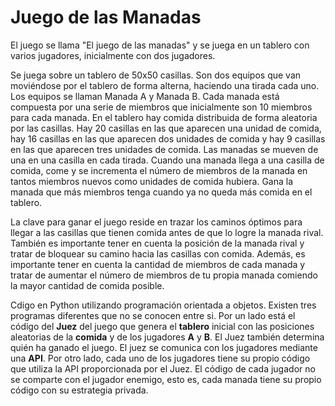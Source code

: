 # Juego de las Manadas

El juego se llama "El juego de las manadas" y se juega en un tablero con varios jugadores, inicialmente con dos jugadores.

Se juega sobre un tablero de 50x50 casillas. Son dos equipos que van moviéndose por el tablero de forma alterna, haciendo una tirada cada uno. Los equipos se llaman Manada A y Manada B. Cada manada está compuesta por una serie de miembros que inicialmente son 10 miembros para cada manada. En el tablero hay comida distribuida de forma aleatoria por las casillas. Hay 20 casillas en las que aparecen una unidad de comida, hay 16 casillas en las que aparecen dos unidades de comida y hay 9 casillas en las que aparecen tres unidades de comida. Las manadas se mueven de una en una casilla en cada tirada. Cuando una manada llega a una casilla de comida, come y se incrementa el número de miembros de la manada en tantos miembros nuevos como unidades de comida hubiera. Gana la manada que más miembros tenga cuando ya no queda más comida en el tablero.

La clave para ganar el juego reside en trazar los caminos óptimos para llegar a las casillas que tienen comida antes de que lo logre la manada rival. También es importante tener en cuenta la posición de la manada rival y tratar de bloquear su camino hacia las casillas con comida. Además, es importante tener en cuenta la cantidad de miembros de cada manada y tratar de aumentar el número de miembros de tu propia manada comiendo la mayor cantidad de comida posible.

Cdigo en Python utilizando programación orientada a objetos. Existen tres programas diferentes que no se conocen entre si. Por un lado está el código del **Juez** del juego que  genera el **tablero** inicial con las posiciones aleatorias de la **comida** y de los jugadores **A** y **B**. El Juez también determina quién ha ganado el juego. El juez se comunica con los jugadores mediante una **API**. Por otro lado, cada uno de los jugadores tiene su propio código que utiliza la API proporcionada por el Juez. El código de cada jugador no se comparte con el jugador enemigo, esto es, cada manada tiene su propio código con su estrategia privada.

